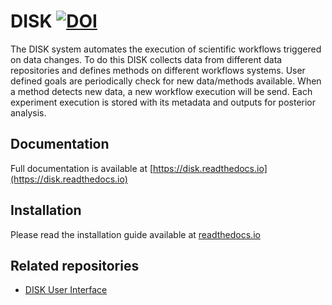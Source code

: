 
# DISK [![DOI](https://zenodo.org/badge/DOI/10.5281/zenodo.10651264.svg)](https://doi.org/10.5281/zenodo.10651264)

The DISK system automates the execution of scientific workflows triggered 
on data changes. To do this DISK collects data from different data repositories
and defines methods on different workflows systems. User defined goals are 
periodically check for new data/methods available. When a method detects new data,
a new workflow execution will be send. Each experiment execution is stored with its
metadata and outputs for posterior analysis.


## Documentation

Full documentation is available at [https://disk.readthedocs.io](https://disk.readthedocs.io)


## Installation

Please read the installation guide available at [readthedocs.io](https://disk.readthedocs.io/en/stable/admin-guide/installation/)

## Related repositories

- [DISK User Interface](https://github.com/KnowledgeCaptureAndDiscovery/DISK-UI)
